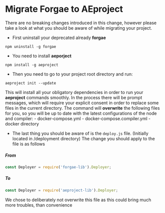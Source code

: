 # Migratе Forgae to AEproject

There are no breaking changes introduced in this change, however please take a look at what you should be aware of while migrating your project.

- First uninstall your deprecated already **forgae**
```text
npm uninstall -g forgae
```

- You need to install **aeporject**

```text
npm install -g aeproject
```

- Then you need to go to your project root directory and run:

```
aeproject init --update
```

This will install all your obligatory dependencies in order to run your **aeproject** commands smoothly. In the process there will be prompt messages, which will require your explicit consent in order to replace some files in the current directory.
The command will **overwrite** the following files for you, so you will be up to date with the latest configurations of the node and compiler:
    - docker-compose.yml
    - docker-compose.compiler.yml
    - docker directory


- The last thing you should be aware of is the `deploy.js` file. (Initially located in /deployment directory)
The change you should apply to the file is as follows

##### From
```javascript
const Deployer = require('forgae-lib').Deployer;
```

##### To
```javascript
const Deployer = require('aeproject-lib').Deployer;
```

We chose to deliberately not overwrite this file as this could bring much more troubles, than convenience